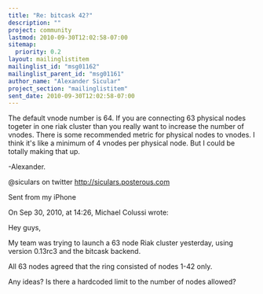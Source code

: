 ```yaml
---
title: "Re: bitcask 42?"
description: ""
project: community
lastmod: 2010-09-30T12:02:58-07:00
sitemap:
  priority: 0.2
layout: mailinglistitem
mailinglist_id: "msg01162"
mailinglist_parent_id: "msg01161"
author_name: "Alexander Sicular"
project_section: "mailinglistitem"
sent_date: 2010-09-30T12:02:58-07:00
---
```



The default vnode number is 64. If you are connecting 63 physical 
nodes togeter in one riak cluster than you really want to increase the 
number of vnodes. There is some recommended metric for physical nodes 
to vnodes. I think it's like a minimum of 4 vnodes per physical node. 
But I could be totally making that up.


-Alexander.


@siculars on twitter
http://siculars.posterous.com

Sent from my iPhone

On Sep 30, 2010, at 14:26, Michael Colussi  wrote:


Hey guys,

My team was trying to launch a 63 node Riak cluster yesterday, using 
version 0.13rc3 and the bitcask backend.


All 63 nodes agreed that the ring consisted of nodes 1-42 only.

Any ideas? Is there a hardcoded limit to the number of nodes allowed?


